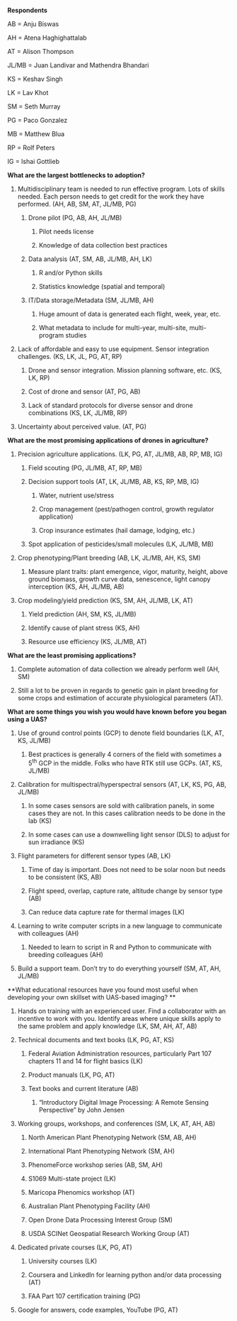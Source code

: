 **Respondents**

AB = Anju Biswas

AH = Atena Haghighattalab

AT = Alison Thompson

JL/MB = Juan Landivar and Mathendra Bhandari

KS = Keshav Singh

LK = Lav Khot

SM = Seth Murray

PG = Paco Gonzalez

MB = Matthew Blua

RP = Rolf Peters

IG = Ishai Gottlieb

**What are the largest bottlenecks to adoption?**

1)  Multidisciplinary team is needed to run effective program. Lots of
    skills needed. Each person needs to get credit for the work they
    have performed. (AH, AB, SM, AT, JL/MB, PG)

    1.  Drone pilot (PG, AB, AH, JL/MB)

        1.  Pilot needs license

        2.  Knowledge of data collection best practices

    2.  Data analysis (AT, SM, AB, JL/MB, AH, LK)

        1.  R and/or Python skills

        2.  Statistics knowledge (spatial and temporal)

    3.  IT/Data storage/Metadata (SM, JL/MB, AH)

        1.  Huge amount of data is generated each flight, week, year,
            etc.

        2.  What metadata to include for multi-year, multi-site,
            multi-program studies

2)  Lack of affordable and easy to use equipment. Sensor integration
    challenges. (KS, LK, JL, PG, AT, RP)

    1.  Drone and sensor integration. Mission planning software, etc.
        (KS, LK, RP)

    2.  Cost of drone and sensor (AT, PG, AB)

    3.  Lack of standard protocols for diverse sensor and drone
        combinations (KS, LK, JL/MB, RP)

3)  Uncertainty about perceived value. (AT, PG)

**What are the most promising applications of drones in agriculture?**

1)  Precision agriculture applications. (LK, PG, AT, JL/MB, AB, RP, MB,
    IG)

    1.  Field scouting (PG, JL/MB, AT, RP, MB)

    2.  Decision support tools (AT, LK, JL/MB, AB, KS, RP, MB, IG)

        1.  Water, nutrient use/stress

        2.  Crop management (pest/pathogen control, growth regulator
            application)

        3.  Crop insurance estimates (hail damage, lodging, etc.)

    3.  Spot application of pesticides/small molecules (LK, JL/MB, MB)

2)  Crop phenotyping/Plant breeding (AB, LK, JL/MB, AH, KS, SM)

    1.  Measure plant traits: plant emergence, vigor, maturity, height,
        above ground biomass, growth curve data, senescence, light
        canopy interception (KS, AH, JL/MB, AB)

3)  Crop modeling/yield prediction (KS, SM, AH, JL/MB, LK, AT)

    1.  Yield prediction (AH, SM, KS, JL/MB)

    2.  Identify cause of plant stress (KS, AH)

    3.  Resource use efficiency (KS, JL/MB, AT)

**What are the least promising applications?**

1.  Complete automation of data collection we already perform well (AH,
    SM)

2.  Still a lot to be proven in regards to genetic gain in plant
    breeding for some crops and estimation of accurate physiological
    parameters (AT).

**What are some things you wish you would have known before you began
using a UAS?**

1.  Use of ground control points (GCP) to denote field boundaries (LK,
    AT, KS, JL/MB)

    1.  Best practices is generally 4 corners of the field with
        sometimes a 5<sup>th</sup> GCP in the middle. Folks who have RTK
        still use GCPs. (AT, KS, JL/MB)

2.  Calibration for multispectral/hyperspectral sensors (AT, LK, KS, PG,
    AB, JL/MB)

    1.  In some cases sensors are sold with calibration panels, in some
        cases they are not. In this cases calibration needs to be done
        in the lab (KS)

    2.  In some cases can use a downwelling light sensor (DLS) to adjust
        for sun irradiance (KS)

3.  Flight parameters for different sensor types (AB, LK)

    1.  Time of day is important. Does not need to be solar noon but
        needs to be consistent (KS, AB)

    2.  Flight speed, overlap, capture rate, altitude change by sensor
        type (AB)

    3.  Can reduce data capture rate for thermal images (LK)

4.  Learning to write computer scripts in a new language to communicate
    with colleagues (AH)

    1.  Needed to learn to script in R and Python to communicate with
        breeding colleagues (AH)

5.  Build a support team. Don’t try to do everything yourself (SM, AT,
    AH, JL/MB)

**What educational resources have you found most useful when developing
your own skillset with UAS-based imaging? **

1.  Hands on training with an experienced user. Find a collaborator with
    an incentive to work with you. Identify areas where unique skills
    apply to the same problem and apply knowledge (LK, SM, AH, AT, AB)

2.  Technical documents and text books (LK, PG, AT, KS)

    1.  Federal Aviation Administration resources, particularly Part 107
        chapters 11 and 14 for flight basics (LK)

    2.  Product manuals (LK, PG, AT)

    3.  Text books and current literature (AB)

        1.  “Introductory Digital Image Processing: A Remote Sensing
            Perspective” by John Jensen

3.  Working groups, workshops, and conferences (SM, LK, AT, AH, AB)

    1.  North American Plant Phenotyping Network (SM, AB, AH)

    2.  International Plant Phenotyping Network (SM, AH)

    3.  PhenomeForce workshop series (AB, SM, AH)

    4.  S1069 Multi-state project (LK)

    5.  Maricopa Phenomics workshop (AT)

    6.  Australian Plant Phenotyping Facility (AH)

    7.  Open Drone Data Processing Interest Group (SM)

    8.  USDA SCINet Geospatial Research Working Group (AT)

4.  Dedicated private courses (LK, PG, AT)

    1.  University courses (LK)

    2.  Coursera and LinkedIn for learning python and/or data processing
        (AT)

    3.  FAA Part 107 certification training (PG)

5.  Google for answers, code examples, YouTube (PG, AT)
